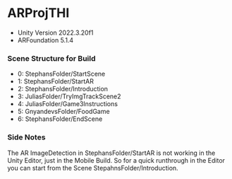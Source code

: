# ARProjTHI
 
- Unity Version 2022.3.20f1
- ARFoundation 5.1.4

### Scene Structure for Build
- 0: StephansFolder/StartScene
- 1: StephansFolder/StartAR
- 2: StephansFolder/Introduction
- 3: JuliasFolder/TryImgTrackScene2
- 4: JuliasFolder/Game3Instructions
- 5: GnyandevsFolder/FoodGame
- 6: StephansFolder/EndScene

### Side Notes
The AR ImageDetection in StephansFolder/StartAR is not working in the Unity Editor, just in the Mobile Build. So for a quick runthrough in the Editor you can start from the Scene StepahnsFolder/Introduction.


